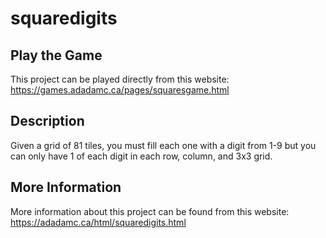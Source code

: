 # squaredigits

## Play the Game
This project can be played directly from this website: https://games.adadamc.ca/pages/squaresgame.html

## Description
Given a grid of 81 tiles, you must fill each one with a digit from 1-9 but you can only have 1 of each digit in each row, column, and 3x3 grid.

## More Information
More information about this project can be found from this website: https://adadamc.ca/html/squaredigits.html